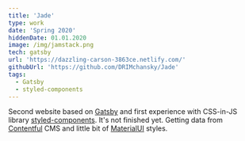 ```yaml
---
title: 'Jade'
type: work
date: 'Spring 2020'
hiddenDate: 01.01.2020
image: /img/jamstack.png
tech: gatsby
url: 'https://dazzling-carson-3863ce.netlify.com/'
githubUrl: 'https://github.com/DRIMchansky/Jade'
tags:
  - Gatsby
  - styled-components
---
```


Second website based on [Gatsby](https://www.gatsbyjs.org/) and first experience with CSS-in-JS library [styled-components](https://styled-components.com/). It's not finished yet. Getting data from [Contentful](https://www.contentful.com/) CMS and little bit of [MaterialUI](https://material-ui.com) styles.
